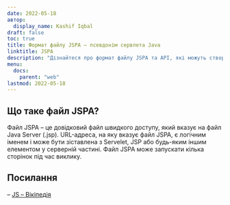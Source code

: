 ```yaml
---
date: 2022-05-18
автор:
  display_name: Kashif Iqbal
draft: false
toc: true
title: Формат файлу JSPA – псевдонім сервлета Java
linktitle: JSPA
description: "Дізнайтеся про формат файлу JSPA та API, які можуть створювати та відкривати файли JSPA."
menu:
  docs:
    parent: "web"
lastmod: 2022-05-18
---
```


## Що таке файл JSPA?

Файл JSPA – це довідковий файл швидкого доступу, який вказує на файл Java Server (.jsp). URL-адреса, на яку вказує файл JSPA, є логічним іменем і може бути зіставлена з Servelet, JSP або будь-яким іншим елементом у серверній частині. Файл JSPA може запускати кілька сторінок під час виклику.

## Посилання ##

– [JS – Вікіпедія](https://en.wikipedia.org/wiki/JavaScript)

